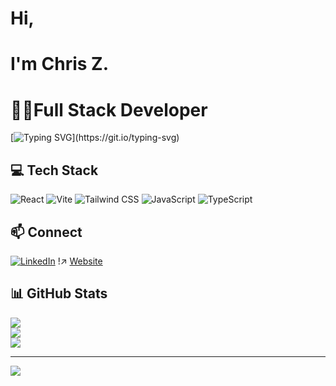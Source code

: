 # Hi,
# I'm Chris Z.
# 👨‍💻Full Stack Developer

[![Typing SVG](https://readme-typing-svg.herokuapp.com?color=%237C3AED&size=30&lines=I+build+websites.)](https://git.io/typing-svg)

## 💻 Tech Stack

![React](https://img.shields.io/badge/-React-61DAFB?logo=react&logoColor=white)
![Vite](https://img.shields.io/badge/-Vite-646CFF?logo=vite&logoColor=white)
![Tailwind CSS](https://img.shields.io/badge/-Tailwind%20CSS-38B2AC?logo=tailwindcss&logoColor=white)
![JavaScript](https://img.shields.io/badge/-JavaScript-F7DF1E?logo=javascript&logoColor=black)
![TypeScript](https://img.shields.io/badge/typescript-%23007ACC.svg?style=for-the-badge&logo=typescript&logoColor=white)

## 📫 Connect
[![LinkedIn](https://img.shields.io/badge/LinkedIn-%230077B5.svg?logo=linkedin&logoColor=white)](https://www.linkedin.com/in/chrisZ85/) 
!↗️ [Website](https://chris-z.dev/)

## 📊 GitHub Stats
![](https://github-readme-stats.vercel.app/api?username=Chris-Z-85&theme=dark&hide_border=false&include_all_commits=false&count_private=false)<br/>
![](https://github-readme-streak-stats.herokuapp.com/?user=Chris-Z-85&theme=dark&hide_border=false)<br/>
![](https://github-readme-stats.vercel.app/api/top-langs/?username=Chris-Z-85&theme=dark&hide_border=false&include_all_commits=false&count_private=false&layout=compact)

---
[![](https://visitcount.itsvg.in/api?id=Chris-Z-85&icon=0&color=0)](https://visitcount.itsvg.in)
